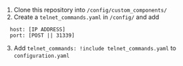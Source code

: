 1. Clone this repository into `/config/custom_components/`
2. Create a `telnet_commands.yaml` in `/config/` and add
```
  host: [IP ADDRESS]
  port: [POST || 31339]
```
3. Add `telnet_commands: !include telnet_commands.yaml` to `configuration.yaml`
